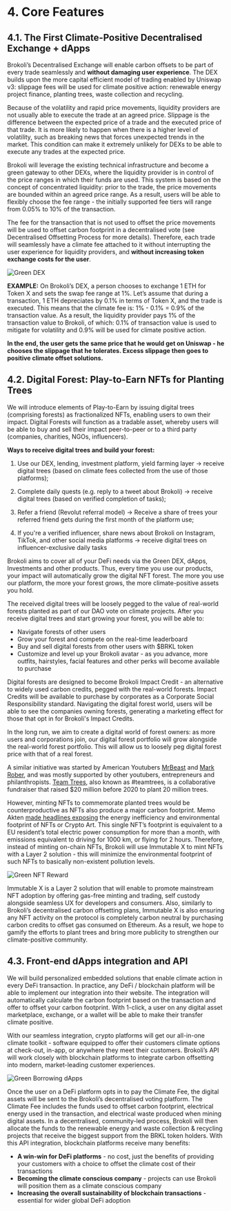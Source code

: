 # 4. Core Features

## 4.1. **The First Climate-Positive Decentralised Exchange + dApps**

Brokoli’s Decentralised Exchange will enable carbon offsets to be part of every trade seamlessly and **without damaging user experience**. The DEX builds upon the more capital efficient model of trading enabled by Uniswap v3: slippage fees will be used for climate positive action: renewable energy project finance, planting trees, waste collection and recycling. 

Because of the volatility and rapid price movements, liquidity providers are not usually able to execute the trade at an agreed price. Slippage is the difference between the expected price of a trade and the executed price of that trade. It is more likely to happen when there is a higher level of volatility, such as breaking news that forces unexpected trends in the market. This condition can make it extremely unlikely for DEXs to be able to execute any trades at the expected price. 

Brokoli will leverage the existing technical infrastructure and become a green gateway to other DEXs, where the liquidity provider is in control of the price ranges in which their funds are used. This system is based on the concept of concentrated liquidity: prior to the trade, the price movements are bounded within an agreed price range. As a result, users will be able to flexibly choose the fee range - the initially supported fee tiers will range from 0.05% to 10% of the transaction. 

The fee for the transaction that is not used to offset the price movements will be used to offset carbon footprint in a decentralised vote \(see Decentralised Offsetting Process for more details\). Therefore, each trade will seamlessly have a climate fee attached to it without interrupting the user experience for liquidity providers, and **without increasing token exchange costs for the user**. 

![Green DEX](.gitbook/assets/photo_2021-07-30-13.14.47.jpeg)

**EXAMPLE:** On Brokoli’s DEX, a person chooses to exchange 1 ETH for Token X and sets the swap fee range at 1%. Let’s assume that during a transaction, 1 ETH depreciates by 0.1% in terms of Token X, and the trade is executed. This means that the climate fee is: 1% - 0.1% = 0.9% of the transaction value. As a result, the liquidity provider pays 1% of the transaction value to Brokoli, of which: 0.1% of transaction value is used to mitigate for volatility and 0.9% will be used for climate positive action.

**In the end, the user gets the same price that he would get on Uniswap - he chooses the slippage that he tolerates. Excess slippage then goes to positive climate offset solutions.**

## 4.2. Digital Forest: Play-to-Earn **NFTs for Planting Trees**

We will introduce elements of Play-to-Earn by issuing digital trees \(comprising forests\) as fractionalized NFTs, enabling users to own their impact. Digital Forests will function as a tradable asset, whereby users will be able to buy and sell their impact peer-to-peer or to a third party \(companies, charities, NGOs, influencers\).

**Ways to receive digital trees and build your forest:**

1. Use our DEX, lending, investment platform, yield farming layer -&gt; receive digital trees \(based on climate fees collected from the use of those platforms\);

2. Complete daily quests  \(e.g. reply to a tweet about Brokoli\) -&gt; receive digital trees \(based on verified completion of tasks\); 

3. Refer a friend \(Revolut referral model\) -&gt; Receive a share of trees your referred friend gets during the first month of the platform use;

4. If you're a verified influencer, share news about Brokoli on Instagram, TikTok, and other social media platforms -&gt; receive digital trees on influencer-exclusive daily tasks

Brokoli aims to cover all of your DeFi needs via the Green DEX, dApps, Investments and other products. Thus, every time you use our products, your impact will automatically grow the digital NFT forest. The more you use our platform, the more your forest grows, the more climate-positive assets you hold.

The received digital trees will be loosely pegged to the value of real-world forests planted as part of our DAO vote on climate projects. After you receive digital trees and start growing your forest, you will be able to:

* Navigate forests of other users
* Grow your forest and compete on the real-time leaderboard
* Buy and sell digital forests from other users with $BRKL token
* Customize and level up your Brokoli avatar - as you advance, more outfits, hairstyles, facial features and other perks will become available to purchase

Digital forests are designed to become Brokoli Impact Credit - an alternative to widely used carbon credits, pegged with the real-world forests. Impact Credits will be available to purchase by corporates as a Corporate Social Responsibility standard. Navigating the digital forest world, users will be able to see the companies owning forests, generating a marketing effect for those that opt in for Brokoli's Impact Credits.

In the long run, we aim to create a digital world of forest owners: as more users and corporations join, our digital forest portfolio will grow alongside the real-world forest portfolio. This will allow us to loosely peg digital forest price with that of a real forest.

A similar initiative was started by American Youtubers [MrBeast](https://en.wikipedia.org/wiki/MrBeast) and [Mark Rober](https://en.wikipedia.org/wiki/Mark_Rober), and was mostly supported by other youtubers, entrepreneurs and philanthropists. [Team Trees](https://teamtrees.org), also known as  \#teamtrees, is a collaborative fundraiser that raised $20 million before 2020 to plant 20 million trees. 

However, minting NFTs to commemorate planted trees would be counterproductive as NFTs also produce a major carbon footprint. Memo Akten [made headlines exposing](https://memoakten.medium.com/the-unreasonable-ecological-cost-of-cryptoart-2221d3eb2053) the energy inefficiency and environmental footprint of NFTs or Crypto Art. This single NFT’s footprint is equivalent to a EU resident’s total electric power consumption for more than a month, with emissions equivalent to driving for 1000 km, or flying for 2 hours. Therefore, instead of minting on-chain NFTs, Brokoli will use Immutable X to mint NFTs with a Layer 2 solution - this will minimize the environmental footprint of such NFTs to basically non-existent pollution levels. 

![Green NFT Reward](.gitbook/assets/frame-2.png)

Immutable X is a Layer 2 solution that will enable to promote mainstream NFT adoption by offering gas-free minting and trading, self custody alongside seamless UX for developers and consumers. Also, similarly to Brokoli’s decentralised carbon offsetting plans, Immutable X is also ensuring any NFT activity on the protocol is completely carbon neutral by purchasing carbon credits to offset gas consumed on Ethereum. As a result, we hope to gamify the efforts to plant trees and bring more publicity to strengthen our climate-positive community.

## 4.3. **Front-end dApps integration and API**

We will build personalized embedded solutions that enable climate action in every DeFi transaction. In practice, any DeFi / blockchain platform will be able to implement our integration into their website. The integration will automatically calculate the carbon footprint based on the transaction and offer to offset your carbon footprint. With 1-click, a user on any digital asset marketplace, exchange, or a wallet will be able to make their transfer climate positive.

With our seamless integration, crypto platforms will get our all-in-one climate toolkit - software equipped to offer their customers climate options at check-out, in-app, or anywhere they meet their customers. Brokoli’s API will work closely with blockchain platforms to integrate carbon offsetting into modern, market-leading customer experiences. 

![Green Borrowing dApps](.gitbook/assets/group-657-2x.png)

Once the user on a DeFi platform opts in to pay the Climate Fee, the digital assets will be sent to the Brokoli’s decentralised voting platform. The Climate Fee includes the funds used to offset carbon footprint, electrical energy used in the transaction, and electrical waste produced when mining digital assets. In a decentralised, community-led process, Brokoli will then allocate the funds to the renewable energy and waste collection & recycling projects that receive the biggest support from the BRKL token holders. With this API integration, blockchain platforms receive many benefits:

* **A win-win for DeFi platforms** - no cost, just the benefits of providing your customers with a choice to offset the climate cost of their transactions
* **Becoming the climate conscious company** - projects can use Brokoli will position them as a climate conscious company
* **Increasing the overall sustainability of blockchain transactions** - essential for wider global DeFi adoption

